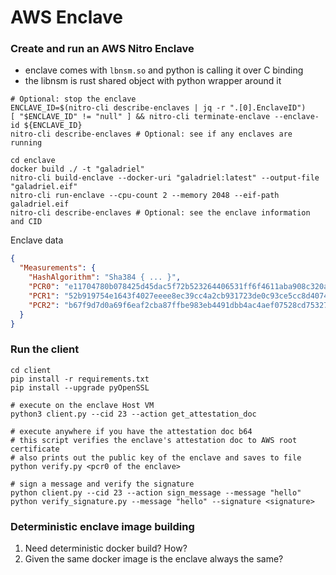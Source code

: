 # AWS Enclave

### Create and run an AWS Nitro Enclave

* enclave comes with `lbnsm.so` and python is calling it over C binding
* the libnsm is rust shared object with python wrapper around it

```shell
# Optional: stop the enclave
ENCLAVE_ID=$(nitro-cli describe-enclaves | jq -r ".[0].EnclaveID")
[ "$ENCLAVE_ID" != "null" ] && nitro-cli terminate-enclave --enclave-id ${ENCLAVE_ID}
nitro-cli describe-enclaves # Optional: see if any enclaves are running

cd enclave
docker build ./ -t "galadriel"
nitro-cli build-enclave --docker-uri "galadriel:latest" --output-file "galadriel.eif"
nitro-cli run-enclave --cpu-count 2 --memory 2048 --eif-path galadriel.eif
nitro-cli describe-enclaves # Optional: see the enclave information and CID
```

Enclave data
```json
{
  "Measurements": {
    "HashAlgorithm": "Sha384 { ... }",
    "PCR0": "e11704780b078425d45dac5f72b523264406531ff6f4611aba908c320a20b5f2ec81404d21f6f0aef415adf2590d4129",
    "PCR1": "52b919754e1643f4027eeee8ec39cc4a2cb931723de0c93ce5cc8d407467dc4302e86490c01c0d755acfe10dbf657546",
    "PCR2": "b67f9d7d0a69f6eaf2cba87ffbe983eb4491dbb4ac4aef07528cd75327bfd8b5d5122c4f73c61c3836e57363306141cc"
  }
}
```

### Run the client

```shell
cd client
pip install -r requirements.txt
pip install --upgrade pyOpenSSL

# execute on the enclave Host VM
python3 client.py --cid 23 --action get_attestation_doc

# execute anywhere if you have the attestation doc b64
# this script verifies the enclave's attestation doc to AWS root certificate
# also prints out the public key of the enclave and saves to file
python verify.py <pcr0 of the enclave> 

# sign a message and verify the signature
python client.py --cid 23 --action sign_message --message "hello"
python verify_signature.py --message "hello" --signature <signature>
```




### Deterministic enclave image building

1. Need deterministic docker build? How?
2. Given the same docker image is the enclave always the same?